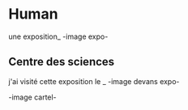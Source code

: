 # Human
une exposition_
-image expo-
## Centre des sciences
j'ai visité cette exposition le _
-image devans expo-

-image cartel-

